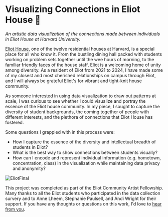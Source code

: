 # Visualizing Connections in Eliot House 🐘 
_An artistic data visualization of the connections made between individuals in Eliot House at Harvard University._

[Eliot House](https://eliot.harvard.edu/), one of the twelve residential houses at Harvard, is a special place for all who know it. From the bustling dining hall packed with students working on problem sets together until the wee hours of morning, to the familiar friendly faces of the house staff, Eliot is a welcoming home of unity among diversity. As a resident of Eliot from 2021 to 2024, I have made some of my closest and most cherished relationships on campus through Eliot, and I will always be grateful Eliot's for vibrant and tight-knit house community.

As someone interested in using data visualization to draw out patterns at scale, I was curious to see whether I could visualize and portray the essence of the Eliot house community. In my piece, I sought to capture the diversity of student backgrounds, the coming together of people with different interests, and the plethora of connections that Eliot House has fostered.

Some questions I grappled with in this process were:
- How I capture the essence of the diversity and intellectual breadth of students in Eliot?
- What is the best way to show connections between students visually?
- How can I encode and represent individual information (e.g. hometown, concentration, class) in the visualization while maintaining data privacy and anonymity?

![EliotFinal](EliotFinal.png)

This project was completed as part of the Eliot Community Artist Fellowship. Many thanks to all the Eliot students who participated in the data collection survery and to Anne Lheem, Stephanie Paulsell, and Andi Wright for their support. If you have any thoughts or questions on this work, I'd love to [hear from you]("mailto:cynthiachen@college.harvard.edu").
